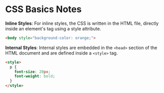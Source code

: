 # CSS Basics Notes

**Inline Styles**: For inline styles, the CSS is written in the HTML file, directly inside an element's tag using a style attribute.

```html
<body style="background-color: orange;">
```

**Internal Styles**: Internal styles are embedded in the ```<head>``` section of the HTML document and are defined inside a ```<style>``` tag.

```html
<style>
  p {
    font-size: 20px;
    font-weight: bold;
  }
</style>
```
